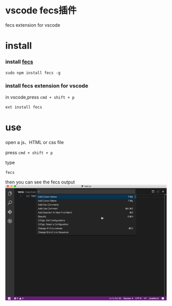 # vscode fecs插件
fecs extension for vscode
# install
### install [fecs](http://fecs.baidu.com/)
```
sudo npm install fecs -g
```
### install fecs extension for vscode
in vscode,press ```cmd + shift + p```
```
ext install fecs
```

# use 
open a js、HTML or css file


press ```cmd + shift + p```

type
```
fecs
```
then you can see the fecs output
![img](fecs1.gif)